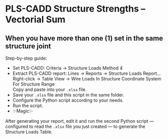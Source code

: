 # PLS-CADD Structure Strengths – Vectorial Sum
## When you have more than one (1) set in the same structure joint

Step-by-step guide:

- Set PLS-CADD: Criteria → Structure Loads Method 4  
- Extract PLS-CADD report: Lines → Reports → Structure Loads Report...  
  Right-click → Table View → Wire Loads In Structure Coordinate System For Structure Range  
  Copy and paste into your `.xlsx` file.
- Save your `.xlsx` file and this script in the same folder.
- Configure the Python script according to your needs.
- Run the script.
- ✨Magic✨

After generating your report, edit it and run the second Python script — configured to read the `.xlsx` file you just created — to generate the Structure Loads Table.

